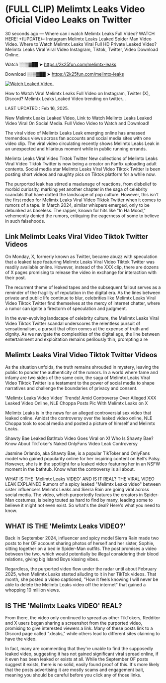 # (FULL CLIP) Melimtx Leaks Video Oficial Video Leaks on Twitter

30 seconds ago — Where can i watch Melimtx Leaks Full Video? WATCH HERE! +(UPDATE)~ Instagram Melimtx Leaks Leaked Spider Man Video Video. Where to Watch Melimtx Leaks Viral Full HD Private Leaked Video? Melimtx Leaks Viral Viral Video Instagram, Tiktok, Twitter, Video Download Online.

Watch ░░▒▓██ ➤ https://2k25fun.com/melimtx-leaks

Download ░░▒▓██ ➤ https://2k25fun.com/melimtx-leaks

[![Watch Leaked Video.](https://miro.medium.com/v2/resize:fit:828/format:webp/1*cilzJN44JGOrTw9NJCrNHA.gif "Watch Leaked Video")](https://2k25fun.com/melimtx-leaks)

How to Watch Viral Melimtx Leaks Full Video on Instagram, Twitter (X), Discord? Melimtx Leaks Leaked Video trending on twitter...

LAST UPDATED : Feb 16, 2025.

New Melimtx Leaks Leaked Video, Link to Watch Melimtx Leaks Leaked Video Viral On Social Media. Full Video Video to Watch and Download!

The viral video of Melimtx Leaks Leak emerging online has amassed tremendous views across fan accounts and social media sites with one video clip. The viral video circulating recently shows Melimtx Leaks Leak in an unexpected and hilarious moment while in public running errands.

Melimtx Leaks Viral Video Tiktok Twitter New collections of Melimtx Leaks Viral Video Tiktok Twitter is now being a creator on Fanfix uploading adult contents. Social media star Melimtx Leaks Viral Video Tiktok Twitter is been posting short videos and naughty pics on Tiktok platform for a while now.

The purported leak has stirred a maelanage of reactions, from disbelief to morbid curiosity, marking yet another chapter in the saga of celebrity scandals that have dotted the landscape of pop culture. However, this isn't the first rodeo for Melimtx Leaks Viral Video Tiktok Twitter when it comes to rumors of a tape. In March 2024, similar whispers emerged, only to be debunked as baseless. The rapper, known for hits like "In Ha Mood," vehemently denied the rumors, critiquing the eagerness of some to believe in such falsehoods.

## Link Melimtx Leaks Viral Video Tiktok Twitter Videos

On Monday, X, formerly known as Twitter, became abuzz with speculation that a leaked tape featuring Melimtx Leaks Viral Video Tiktok Twitter was readily available online. However, instead of the XXX clip, there are dozens of X pages promising to release the video in exchange for interaction with their post.

The recurrent theme of leaked tapes and the subsequent fallout serves as a reminder of the fragility of reputation in the digital era. As the lines between private and public life continue to blur, celebrities like Melimtx Leaks Viral Video Tiktok Twitter find themselves at the mercy of internet chatter, where a rumor can ignite a firestorm of speculation and judgment.

In the ever-evolving landscape of celebrity culture, the Melimtx Leaks Viral Video Tiktok Twitter scandal underscores the relentless pursuit of sensationalism, a pursuit that often comes at the expense of truth and dignity. As we navigate the complexities of the digital age, the line between entertainment and exploitation remains perilously thin, prompting a re

##  Melimtx Leaks Viral Video Tiktok Twitter Videos

As the situation unfolds, the truth remains shrouded in mystery, leaving the public to ponder the authenticity of the rumors. In a world where fame and infamy are two sides of the same coin, the saga of Melimtx Leaks Viral Video Tiktok Twitter is a testament to the power of social media to shape narratives and challenge the boundaries of privacy and consent.

'Melimtx Leaks Video Video' Trends! Amid Controversy Over Alleged XXX Leaked Video Online, NLE Choppa Posts Pic With Melimtx Leaks on X

Melimtx Leaks is in the news for an alleged controversial sex video that leaked online. Amidst the controversy over the leaked video online, NLE Choppa took to social media and posted a picture of himself and Melimtx Leaks.

Shawty Bae Leaked Bathtub Video Goes Viral on X! Who Is Shawty Bae? Know About TikToker’s Naked OnlyFans Video Leak Controversy

Jasmine Orlando, aka Shawty Bae, is a popular TikToker and OnlyFans model who gained popularity online for her inspiring content on Bell’s Palsy. However, she is in the spotlight for a leaked video featuring her in an NSFW moment in the bathtub. Know what the controversy is all about.

WHAT IS THE 'Melimtx Leaks VIDEO' AND IS IT REAL? THE VIRAL VIDEO LEAK EXPLAINED Rumors of a spicy leaked "Melimtx Leaks video" between sister influencers Melimtx Leaks and Sierra Rain are going viral across social media. The video, which purportedly features the creators in Spider-Man costumes, is being touted as hard to find by many, leading some to believe it might not even exist. So what's the deal? Here's what you need to know.

## WHAT IS THE 'Melimtx Leaks VIDEO?'

Back in September 2024, influencer and spicy model Sierra Rain made two posts to her OF account sharing photos of herself and her sister, Sophie, sitting together on a bed in Spider-Man outfits. The post promises a video between the two, which would potentially be illegal considering their blood relations, giving big Island Boys kissing vibes.

Regardless, the purported video flew under the radar until about February 2025, when Melimtx Leaks started alluding to it in her TikTok videos. That month, she posted a video captioned, "How it feels knowing I will never be able to delete the Melimtx Leaks video off the internet" that gained a whopping 10 million views.

## IS THE 'Melimtx Leaks VIDEO' REAL?

From there, the video only continued to spread as other TikTokers, Redditor and X users began sharing a screenshot from the purported video, promising to give interested viewers a link. Many of these posts link to a Discord page called "xleaks," while others lead to different sites claiming to have the video.

In fact, many are commenting that they're unable to find the supposedly leaked video, suggesting it has not gained significant viral spread online, if it even has been leaked or exists at all. While the September OF posts suggest it exists, there is no solid, easily found proof of this. It's more likely that the posts advertising it are mostly scams and engagement bait, meaning you should be careful before you click any of those links.